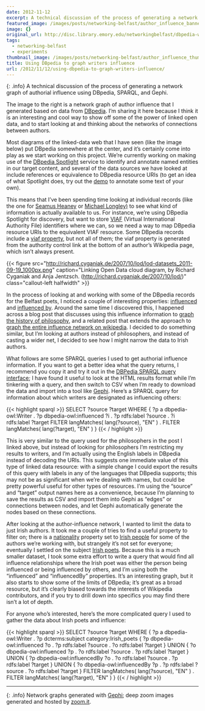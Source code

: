 ```yaml
---
date: 2012-11-12
excerpt: A technical discussion of the process of generating a network graph of authorial influence using DBpedia, SPARQL, and Gephi.
featured_image: /images/posts/networking-belfast/author_influence_banner.png
image: {}
original_url: http://disc.library.emory.edu/networkingbelfast/dbpedia-writers-influence/
tags:
  - networking-belfast
  - experiments
thumbnail_image: /images/posts/networking-belfast/author_influence_thumb.png
title: Using DBpedia to graph writers influence
url: /2012/11/12/using-dbpedia-to-graph-writers-influence/
---
```



{: .info}
A technical discussion of the process of generating a network graph of authorial influence using DBpedia, SPARQL, and Gephi.

<div style="float: right;">
<script src="http://zoom.it/mYGm.js?width=350px&amp;height=350px"></script>
</div>

The image to the right is a network graph of author influence that I generated based on data from [DBpedia](http://dbpedia.org/). I’m sharing it here because I think it is an interesting and cool way to show off some of the power of linked open data, and to start looking at and thinking about the networks of connections between authors.

Most diagrams of the linked-data web that I have seen (like the image below) put DBpedia somewhere at the center, and it’s certainly come into play as we start working on this project. We’re currently working on making use of the [DBpedia Spotlight](http://spotlight.dbpedia.org/) service to identify and annotate named entities in our target content, and several of the data sources we have looked at include references or equivalence to DBpedia resource URIs (to get an idea of what Spotlight does, try out the [demo](http://dbpedia-spotlight.github.com/demo/) to annotate some text of your own).

This means that I’ve been spending time looking at individual records (like the one for [Seamus Heaney](http://dbpedia.org/resource/Seamus_Heaney) or [Michael Longley)](http://dbpedia.org/resource/Michael_Longley) to see what kind of information is actually available to us. For instance, we’re using DBpedia Spotlight for discovery, but want to store [VIAF](http://viaf.org/) (Virtual International Authority File) identifiers where we can, so we need a way to map DBpedia resource URIs to the equivalent VIAF resource. Some DBpedia records include a [viaf property](http://dbpedia.org/property/viaf), but not all of them; the viaf property is generated from the authority control link at the bottom of an author’s Wikipedia page, which isn’t always present.

{{< figure src="http://richard.cyganiak.de/2007/10/lod/lod-datasets_2011-09-19_1000px.png" caption="Linking Open Data cloud diagram, by Richard Cyganiak and Anja Jentzsch. (http://richard.cyganiak.de/2007/10/lod/)" class="callout-left halfwidth" >}}

In the process of looking at and working with some of the DBpedia records for the Belfast poets, I noticed a couple of interesting properties: [influenced](http://dbpedia.org/property/influenced) and [influenced by](http://dbpedia.org/ontology/influencedBy). Around the same time I discovered this, I happened across a blog post that discusses using this influence information to [graph the history of philosophy](http://drunks-and-lampposts.com/2012/06/13/graphing-the-history-of-philosophy/), and a related post that extends the approach to [graph the entire influence network on wikipedia](http://griffsgraphs.com/2012/07/03/graphing-every-idea-in-history/). I decided to do something similar, but I’m looking at authors instead of philosophers, and instead of casting a wider net, I decided to see how I might narrow the data to Irish authors.

What follows are some SPARQL queries I used to get authorial influence information. If you want to get a better idea what the query returns, I recommend you copy it and try it out in the [DBPedia SPARQL query interface](http://dbpedia.org/sparql); I have found it useful to look at the HTML results format while I’m tinkering with a query, and then switch to CSV when I’m ready to download the data and import into a tool like [Gephi](https://gephi.org/). Here’s a SPARQL query for information about which writers are designated as influencing others:

{{< highlight sparql  >}}
SELECT ?source ?target
WHERE {
  ?p a dbpedia-owl:Writer .
  ?p dbpedia-owl:influenced ?i .
  ?p rdfs:label ?source .
  ?i rdfs:label ?target
  FILTER langMatches( lang(?source), "EN" ) .
  FILTER langMatches( lang(?target), "EN" )
}
{{< / highlight >}}

This is very similar to the query used for the philosophers in the post I linked above, but instead of looking for philosophers I’m restricting my results to writers, and I’m actually using the English labels in DBpedia instead of decoding the URIs. This suggests one immediate value of this type of linked data resource: with a simple change I could export the results of this query with labels in any of the languages that DBpedia supports; this may not be as significant when we’re dealing with names, but could be pretty powerful useful for other types of resources. I’m using the “source” and “target” output names here as a convenience, because I’m planning to save the results as CSV and import them into Gephi as “edges” or connections between nodes, and let Gephi automatically generate the nodes based on these connections.

After looking at the author-influence network, I wanted to limit the data to just Irish authors. It took me a couple of tries to find a useful property to filter on; there is a [nationality](http://dbpedia.org/ontology/nationality) property set to [Irish people](http://dbpedia.org/resource/Irish_people) for some of the authors we’re working with, but strangely it’s not set for everyone; eventually I settled on the subject [Irish poets](http://dbpedia.org/resource/Category:Irish_poets). Because this is a much smaller dataset, I took some extra effort to write a query that would find all influence relationships where the Irish poet was either the person being influenced or being influenced by others, and I’m using both the “influenced” and “influencedBy” properties. It’s an interesting graph, but it also starts to show some of the limits of DBpedia; it’s great as a broad resource, but it’s clearly biased towards the interests of Wikipedia contributors, and if you try to drill down into specifics you may find there isn’t a lot of depth.

<script src="http://zoom.it/6SwtK.js?width=auto&height=400px"></script>


For anyone who’s interested, here’s the more complicated query I used to gather the data about Irish poets and influence:

{{< highlight sparql  >}}
SELECT ?source ?target
WHERE {
  ?p a dbpedia-owl:Writer .
  ?p dcterms:subject category:Irish_poets
  {
    ?p dbpedia-owl:influenced ?o .
    ?p rdfs:label ?source .
    ?o rdfs:label ?target }
  UNION {
    ?o dbpedia-owl:influenced ?p .
    ?o rdfs:label ?source .
    ?p rdfs:label ?target
  }
  UNION {
    ?p dbpedia-owl:influencedBy ?o .
    ?o rdfs:label ?source .
    ?p rdfs:label ?target
  }
  UNION {
    ?o dbpedia-owl:influencedBy ?p .
    ?p rdfs:label ?source .
    ?o rdfs:label ?target
  }
FILTER langMatches( lang(?source), "EN" ) .
FILTER langMatches( lang(?target), "EN" )
}
{{< / highlight >}}

* * *

{: .info}
Network graphs generated with [Gephi](https://gephi.org/); deep zoom images generated and hosted by [zoom.it](http://zoom.it/).
